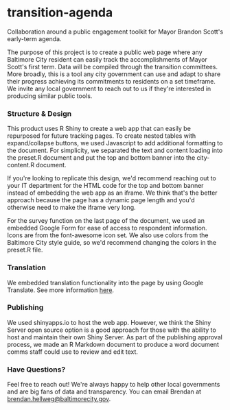 # transition-agenda
Collaboration around a public engagement toolkit for Mayor Brandon Scott's early-term agenda. 

The purpose of this project is to create a public web page where any Baltimore City resident can easily track the accomplishments of Mayor Scott's first term. Data will be compiled through the transition committees. More broadly, this is a tool any city government can use and adapt to share their progress achieving its commitments to residents on a set timeframe. We invite any local government to reach out to us if they're interested in producing similar public tools.

### Structure & Design

This product uses R Shiny to create a web app that can easily be repurposed for future tracking pages. To create nested tables with expand/collapse buttons, we used Javascript to add additional formatting to the document. For simplicity, we separated the text and content loading into the preset.R document and put the top and bottom banner into the city-content.R document. 

If you're looking to replicate this design, we'd recommend reaching out to your IT department for the HTML code for the top and bottom banner instead of embedding the web app as an iframe. We think that's the better approach because the page has a dynamic page length and you'd otherwise need to make the iframe very long. 

For the survey function on the last page of the document, we used an embedded Google Form for ease of access to respondent information. Icons are from the font-awesome icon set. We also use colors from the Baltimore City style guide, so we'd recommend changing the colors in the preset.R file.

### Translation

We embedded translation functionality into the page by using Google Translate. See more information [here](https://www.w3schools.com/howto/howto_google_translate.asp).

### Publishing

We used shinyapps.io to host the web app. However, we think the Shiny Server open source option is a good approach for those with the ability to host and maintain their own Shiny Server. As part of the publishing approval process, we made an R Markdown document to produce a word document comms staff could use to review and edit text.

### Have Questions?

Feel free to reach out! We're always happy to help other local governments and are big fans of data and transparency. You can email Brendan at brendan.hellweg@baltimorecity.gov.
